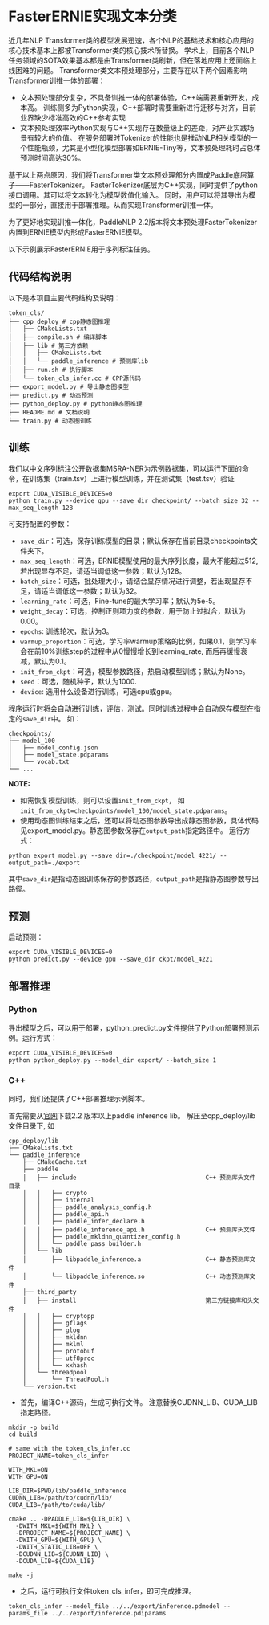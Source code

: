 # FasterERNIE实现文本分类

近几年NLP Transformer类的模型发展迅速，各个NLP的基础技术和核心应用的核心技术基本上都被Transformer类的核心技术所替换。
学术上，目前各个NLP任务领域的SOTA效果基本都是由Transformer类刷新，但在落地应用上还面临上线困难的问题。
Transformer类文本预处理部分，主要存在以下两个因素影响Transformer训推一体的部署：

* 文本预处理部分复杂，不具备训推一体的部署体验，C++端需要重新开发，成本高。
  训练侧多为Python实现，C++部署时需要重新进行迁移与对齐，目前业界缺少标准高效的C++参考实现
* 文本预处理效率Python实现与C++实现存在数量级上的差距，对产业实践场景有较大的价值。
  在服务部署时Tokenizer的性能也是推动NLP相关模型的一个性能瓶颈，尤其是小型化模型部署如ERNIE-Tiny等，文本预处理耗时占总体预测时间高达30%。


基于以上两点原因，我们将Transformer类文本预处理部分内置成Paddle底层算子——FasterTokenizer。
FasterTokenizer底层为C++实现，同时提供了python接口调用。其可以将文本转化为模型数值化输入。
同时，用户可以将其导出为模型的一部分，直接用于部署推理。从而实现Transformer训推一体。

为了更好地实现训推一体化，PaddleNLP 2.2版本将文本预处理FasterTokenizer内置到ERNIE模型内形成FasterERNIE模型。

以下示例展示FasterERNIE用于序列标注任务。

## 代码结构说明

以下是本项目主要代码结构及说明：

```text
token_cls/
├── cpp_deploy # cpp静态图推理
│   ├── CMakeLists.txt
│   ├── compile.sh # 编译脚本
│   ├── lib # 第三方依赖
│   │   ├── CMakeLists.txt
│   │   └── paddle_inference # 预测库lib
│   ├── run.sh # 执行脚本
│   └── token_cls_infer.cc # CPP源代码
├── export_model.py # 导出静态图模型
├── predict.py # 动态预测
├── python_deploy.py # python静态图推理
├── README.md # 文档说明
└── train.py # 动态图训练
```

## 训练

我们以中文序列标注公开数据集MSRA-NER为示例数据集，可以运行下面的命令，在训练集（train.tsv）上进行模型训练，并在测试集（test.tsv）验证

```shell
export CUDA_VISIBLE_DEVICES=0
python train.py --device gpu --save_dir checkpoint/ --batch_size 32 --max_seq_length 128
```

可支持配置的参数：

* `save_dir`：可选，保存训练模型的目录；默认保存在当前目录checkpoints文件夹下。
* `max_seq_length`：可选，ERNIE模型使用的最大序列长度，最大不能超过512, 若出现显存不足，请适当调低这一参数；默认为128。
* `batch_size`：可选，批处理大小，请结合显存情况进行调整，若出现显存不足，请适当调低这一参数；默认为32。
* `learning_rate`：可选，Fine-tune的最大学习率；默认为5e-5。
* `weight_decay`：可选，控制正则项力度的参数，用于防止过拟合，默认为0.00。
* `epochs`: 训练轮次，默认为3。
* `warmup_proportion`：可选，学习率warmup策略的比例，如果0.1，则学习率会在前10%训练step的过程中从0慢慢增长到learning_rate, 而后再缓慢衰减，默认为0.1。
* `init_from_ckpt`：可选，模型参数路径，热启动模型训练；默认为None。
* `seed`：可选，随机种子，默认为1000.
* `device`: 选用什么设备进行训练，可选cpu或gpu。

程序运行时将会自动进行训练，评估，测试。同时训练过程中会自动保存模型在指定的`save_dir`中。
如：
```text
checkpoints/
├── model_100
│   ├── model_config.json
│   ├── model_state.pdparams
│   └── vocab.txt
└── ...
```

**NOTE:**
* 如需恢复模型训练，则可以设置`init_from_ckpt`， 如`init_from_ckpt=checkpoints/model_100/model_state.pdparams`。
* 使用动态图训练结束之后，还可以将动态图参数导出成静态图参数，具体代码见export_model.py。静态图参数保存在`output_path`指定路径中。
  运行方式：

```shell
python export_model.py --save_dir=./checkpoint/model_4221/ --output_path=./export
```
其中`save_dir`是指动态图训练保存的参数路径，`output_path`是指静态图参数导出路径。


## 预测

启动预测：
```shell
export CUDA_VISIBLE_DEVICES=0
python predict.py --device gpu --save_dir ckpt/model_4221
```


## 部署推理

### Python

导出模型之后，可以用于部署，python_predict.py文件提供了Python部署预测示例。运行方式：

```shell
export CUDA_VISIBLE_DEVICES=0
python python_deploy.py --model_dir export/ --batch_size 1
```

### C++

同时，我们还提供了C++部署推理示例脚本。

首先需要从[官网](https://paddleinference.paddlepaddle.org.cn/master/user_guides/download_lib.html)下载2.2 版本以上paddle inference lib。
解压至cpp_deploy/lib文件目录下, 如
```
cpp_deploy/lib
├── CMakeLists.txt
└── paddle_inference
    ├── CMakeCache.txt
    ├── paddle
    │   ├── include                                    C++ 预测库头文件目录
    │   │   ├── crypto
    │   │   ├── internal
    │   │   ├── paddle_analysis_config.h
    │   │   ├── paddle_api.h
    │   │   ├── paddle_infer_declare.h
    │   │   ├── paddle_inference_api.h                 C++ 预测库头文件
    │   │   ├── paddle_mkldnn_quantizer_config.h
    │   │   └── paddle_pass_builder.h
    │   └── lib
    │       ├── libpaddle_inference.a                  C++ 静态预测库文件
    │       └── libpaddle_inference.so                 C++ 动态预测库文件
    ├── third_party
    │   ├── install                                    第三方链接库和头文件
    │   │   ├── cryptopp
    │   │   ├── gflags
    │   │   ├── glog
    │   │   ├── mkldnn
    │   │   ├── mklml
    │   │   ├── protobuf
    │   │   ├── utf8proc
    │   │   └── xxhash
    │   └── threadpool
    │       └── ThreadPool.h
    └── version.txt
```


- 首先，编译C++源码，生成可执行文件。
注意替换CUDNN_LIB、CUDA_LIB指定路径。

```shell
mkdir -p build
cd build

# same with the token_cls_infer.cc
PROJECT_NAME=token_cls_infer

WITH_MKL=ON
WITH_GPU=ON

LIB_DIR=$PWD/lib/paddle_inference
CUDNN_LIB=/path/to/cudnn/lib/
CUDA_LIB=/path/to/cuda/lib/

cmake .. -DPADDLE_LIB=${LIB_DIR} \
  -DWITH_MKL=${WITH_MKL} \
  -DPROJECT_NAME=${PROJECT_NAME} \
  -DWITH_GPU=${WITH_GPU} \
  -DWITH_STATIC_LIB=OFF \
  -DCUDNN_LIB=${CUDNN_LIB} \
  -DCUDA_LIB=${CUDA_LIB}

make -j
```

- 之后，运行可执行文件token_cls_infer，即可完成推理。


```shell
token_cls_infer --model_file ../../export/inference.pdmodel --params_file ../../export/inference.pdiparams
```
